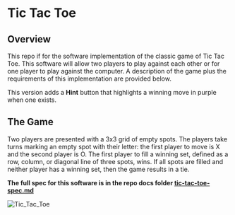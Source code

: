 # Tic Tac Toe

## Overview
This repo if for the software implementation of the classic game of Tic Tac
Toe. This software will allow two players to play against each other or for one player to play against the
computer. A description of the game plus the requirements of this implementation are provided below.

This version adds a **Hint** button that highlights a winning move in purple when one exists.

## The Game
Two players are presented with a 3x3 grid of empty spots. The players take turns marking an empty spot
with their letter: the first player to move is X and the second player is O. The first player to fill a winning
set, defined as a row, column, or diagonal line of three spots, wins. If all spots are filled and neither
player has a winning set, then the game results in a tie.

**The full spec for this software is in the repo docs folder [tic-tac-toe-spec.md](docs/tic-tac-toe-spec.md)**

![Tic_Tac_Toe](https://github.com/user-attachments/assets/f138a579-e3d0-4f0f-a6b6-08e2a419d6c0)
